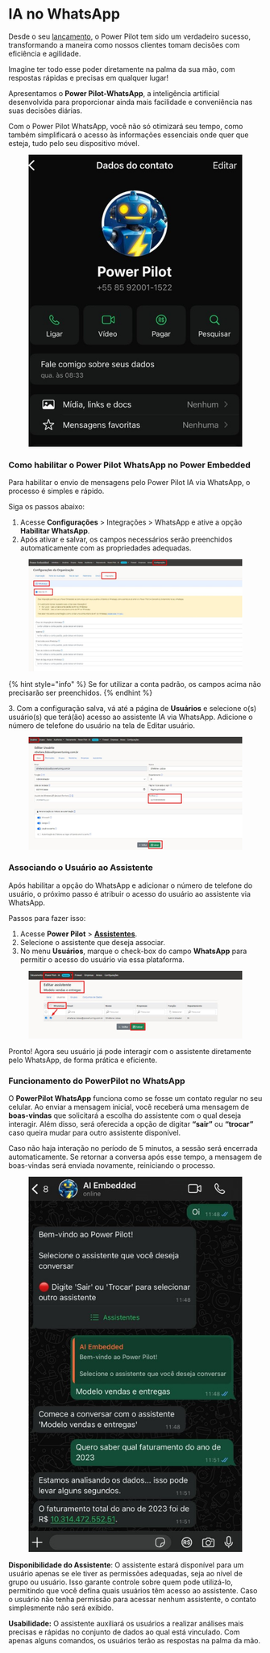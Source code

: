 # IA no WhatsApp

Desde o seu [lançamento](https://powerembedded.com.br/power-pilot-ia/), o Power Pilot tem sido um verdadeiro sucesso, transformando a maneira como nossos clientes tomam decisões com eficiência e agilidade.&#x20;

Imagine ter todo esse poder diretamente na palma da sua mão, com respostas rápidas e precisas em qualquer lugar!

Apresentamos o **Power Pilot-WhatsApp**, a inteligência artificial desenvolvida para proporcionar ainda mais facilidade e conveniência nas suas decisões diárias.

Com o Power Pilot WhatsApp, você não só otimizará seu tempo, como também simplificará o acesso às informações essenciais onde quer que esteja, tudo pelo seu dispositivo móvel.

<div align="left">

<figure><img src="../../.gitbook/assets/image (290).png" alt=""><figcaption></figcaption></figure>

</div>



### Como habilitar o Power Pilot WhatsApp no Power Embedded

Para habilitar o envio de mensagens pelo Power Pilot IA via WhatsApp, o processo é simples e rápido.&#x20;

Siga os passos abaixo:

1. Acesse **Configurações** > Integrações > WhatsApp e ative a opção **Habilitar WhatsApp**.
2. Após ativar e salvar, os campos necessários serão preenchidos automaticamente com as propriedades adequadas.

<figure><img src="../../.gitbook/assets/image (291).png" alt=""><figcaption></figcaption></figure>

{% hint style="info" %}
Se for utilizar a conta padrão, os campos acima não precisarão ser preenchidos.
{% endhint %}



3\. Com a configuração salva, vá até a página de **Usuários** e selecione o(s) usuário(s) que terá(ão) acesso ao assistente IA via WhatsApp. Adicione o número de telefone do usuário na tela de Editar usuário.

<figure><img src="../../.gitbook/assets/image (292).png" alt=""><figcaption></figcaption></figure>



### Associando o Usuário ao Assistente

Após habilitar a opção do WhatsApp e adicionar o número de telefone do usuário, o próximo passo é atribuir o acesso do usuário ao assistente via WhatsApp.&#x20;



Passos para fazer isso:

1. Acesse **Power Pilot** > [**Assistentes**](https://admin.powerembedded.com.br/AiAssistants).
2. Selecione o assistente que deseja associar.
3. No menu **Usuários**, marque o check-box do campo **WhatsApp** para permitir o acesso do usuário via essa plataforma.

<figure><img src="../../.gitbook/assets/image (293).png" alt=""><figcaption></figcaption></figure>

Pronto! Agora seu usuário já pode interagir com o assistente diretamente pelo WhatsApp, de forma prática e eficiente.



### Funcionamento do PowerPilot no WhatsApp

O **PowerPilot WhatsApp** funciona como se fosse um contato regular no seu celular. Ao enviar a mensagem inicial, você receberá uma mensagem de **boas-vindas** que solicitará a escolha do assistente com o qual deseja interagir. Além disso, será oferecida a opção de digitar **“sair”** ou **“trocar”** caso queira mudar para outro assistente disponível.

Caso não haja interação no período de 5 minutos, a sessão será encerrada automaticamente. Se retornar a conversa após esse tempo, a mensagem de boas-vindas será enviada novamente, reiniciando o processo.&#x20;

<div align="left">

<figure><img src="../../.gitbook/assets/image (294).png" alt=""><figcaption></figcaption></figure>

</div>

**Disponibilidade do Assistente**: O assistente estará disponível para um usuário apenas se ele tiver as permissões adequadas, seja ao nível de grupo ou usuário. Isso garante controle sobre quem pode utilizá-lo, permitindo que você defina quais usuários têm acesso ao assistente. Caso o usuário não tenha permissão para acessar nenhum assistente, o contato simplesmente não será exibido.

**Usabilidade:** O assistente auxiliará os usuários a realizar análises mais precisas e rápidas no conjunto de dados ao qual está vinculado. Com apenas alguns comandos, os usuários terão as respostas na palma da mão.

